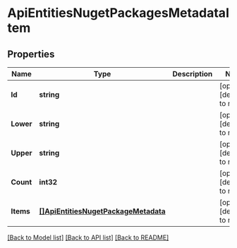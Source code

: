 # ApiEntitiesNugetPackagesMetadataItem

## Properties
Name | Type | Description | Notes
------------ | ------------- | ------------- | -------------
**Id** | **string** |  | [optional] [default to null]
**Lower** | **string** |  | [optional] [default to null]
**Upper** | **string** |  | [optional] [default to null]
**Count** | **int32** |  | [optional] [default to null]
**Items** | [**[]ApiEntitiesNugetPackageMetadata**](API_Entities_Nuget_PackageMetadata.md) |  | [optional] [default to null]

[[Back to Model list]](../README.md#documentation-for-models) [[Back to API list]](../README.md#documentation-for-api-endpoints) [[Back to README]](../README.md)



